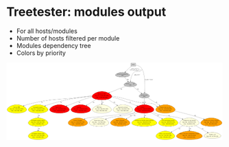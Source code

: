 # Treetester: modules output

* For all hosts/modules
* Number of hosts filtered per module
* Modules dependency tree
* Colors by priority

![Treetester modules example](../images-base/treetester_modules_1000.png)
